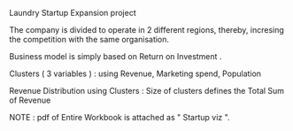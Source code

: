 Laundry Startup Expansion project

The company is divided to operate in 2 different regions, thereby, incresing the competition with the same organisation.

Business model is simply based on Return on Investment .


Clusters ( 3 variables ) :
  using Revenue, Marketing spend, Population
  
  
Revenue Distribution using Clusters :
  Size of clusters defines the Total Sum of Revenue 
  
  
NOTE : pdf of Entire Workbook is attached as " Startup viz ".
